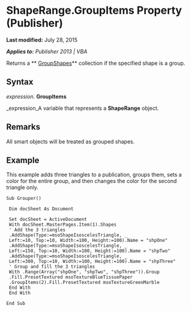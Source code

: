 
# ShapeRange.GroupItems Property (Publisher)

 **Last modified:** July 28, 2015

 _**Applies to:** Publisher 2013 | VBA_

Returns a  ** [GroupShapes](dd723f99-25a9-81cc-1d16-eb7dcd651c5e.md)** collection if the specified shape is a group.


## Syntax

 _expression_. **GroupItems**

 _expression_A variable that represents a  **ShapeRange** object.


## Remarks

All smart objects will be treated as grouped shapes.


## Example

This example adds three triangles to a publication, groups them, sets a color for the entire group, and then changes the color for the second triangle only.


```
Sub Grouper() 
 
 Dim docSheet As Document 
 
 Set docSheet = ActiveDocument 
 With docSheet.MasterPages.Item(1).Shapes 
 ' Add the 3 triangles 
 .AddShape(Type:=msoShapeIsoscelesTriangle, _ 
 Left:=10, Top:=10, Width:=100, Height:=100).Name = "shpOne" 
 .AddShape(Type:=msoShapeIsoscelesTriangle, _ 
 Left:=150, Top:=10, Width:=100, Height:=100).Name = "shpTwo" 
 .AddShape(Type:=msoShapeIsoscelesTriangle, _ 
 Left:=300, Top:=10, Width:=100, Height:=100).Name = "shpThree" 
 ' Group and fill the 3 triangles 
 With .Range(Array("shpOne", "shpTwo", "shpThree")).Group 
 .Fill.PresetTextured msoTextureBlueTissuePaper 
 .GroupItems(2).Fill.PresetTextured msoTextureGreenMarble 
 End With 
 End With 
 
End Sub
```


